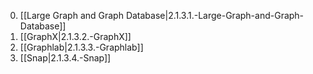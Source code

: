 0. [[Large Graph and Graph Database|2.1.3.1.-Large-Graph-and-Graph-Database]]
0. [[GraphX|2.1.3.2.-GraphX]]
0. [[Graphlab|2.1.3.3.-Graphlab]]
0. [[Snap|2.1.3.4.-Snap]]
